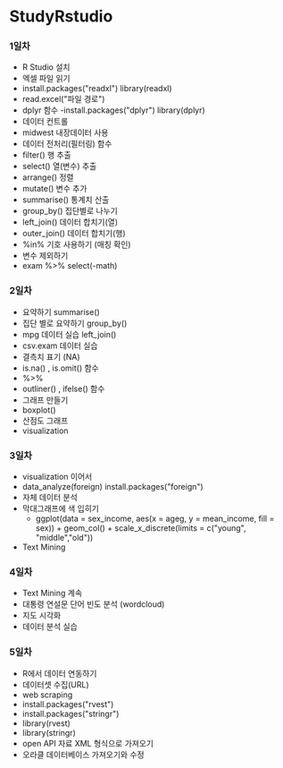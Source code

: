 # StudyRstudio

### 1일차
-  R Studio 설치
-  엑셀 파일 읽기 
 - install.packages("readxl")   library(readxl)
 - read.excel("파일 경로")
- dplyr 함수
 -install.packages("dplyr")  library(dplyr)
- 데이터 컨트롤
- midwest 내장데이터 사용
- 데이터 전처리(필터링) 함수
 - filter()      행 추출
 - select()      열(변수) 추출
 - arrange()     정렬
 - mutate()      변수 추가
 - summarise()   통계치 산출
 - group_by()    집단별로 나누기
 - left_join()   데이터 합치기(열)
 - outer_join()  데이터 합치기(행)
- %in% 기호 사용하기 (매칭 확인)
- 변수 제외하기 
 - exam %>% select(-math)

### 2일차
- 요약하기 summarise()
- 집단 별로 요약하기  group_by()
- mpg 데이터 실습 left_join()
- csv.exam 데이터 실습
- 결측치 표기 (NA)
 - is.na()  , is.omit() 함수
- %>% 
- outliner() , ifelse()  함수
- 그래프 만들기
 - boxplot()
 - 산점도 그래프
- visualization

### 3일차
- visualization 이어서
- data_analyze(foreign) install.packages("foreign")
- 자체 데이터 분석 
- 막대그래프에 색 입히기 
  - ggplot(data = sex_income, aes(x = ageg, y = mean_income, fill = sex)) + 
   geom_col() +
   scale_x_discrete(limits = c("young", "middle","old"))
- Text Mining

### 4일차 
- Text Mining 계속
- 대통령 연설문 단어 빈도 분석 (wordcloud)
- 지도 시각화
- 데이터 분석 실습

### 5일차 
- R에서 데이터 연동하기
- 데이터셋 수집(URL)
 - web scraping
  - install.packages("rvest")
  - install.packages("stringr")
  - library(rvest)
  - library(stringr)
  - open API 자료 XML 형식으로 가져오기
- 오라클 데이터베이스 가져오기와 수정

 




